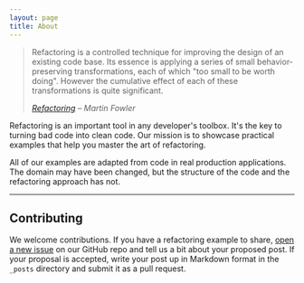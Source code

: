 ```yaml
---
layout: page
title: About
---
```


> Refactoring is a controlled technique for improving the design of an existing code base. Its essence is applying a series of small behavior-preserving transformations, each of which "too small to be worth doing". However the cumulative effect of each of these transformations is quite significant.
>
> _[Refactoring](https://martinfowler.com/books/refactoring.html) – Martin Fowler_

Refactoring is an important tool in any developer's toolbox. It's the key to turning bad code into clean code. Our mission is to showcase practical examples that help you master the art of refactoring.

All of our examples are adapted from code in real production applications. The domain may have been changed, but the structure of the code and the refactoring approach has not.

---

## Contributing

We welcome contributions. If you have a refactoring example to share, [open a new issue](https://github.com/refactoring-by-example/refactoringbyexample.com/issues/new) on our GitHub repo and tell us a bit about your proposed post. If your proposal is accepted, write your post up in Markdown format in the `_posts` directory and submit it as a pull request.
